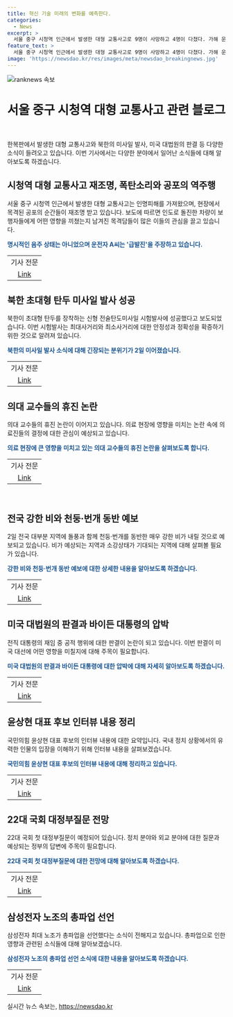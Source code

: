 ```yaml
---
title: 혁신 기술 미래의 변화를 예측한다.
categories:
  - News
excerpt: >
  서울 중구 시청역 인근에서 발생한 대형 교통사고로 9명이 사망하고 4명이 다쳤다. 가해 운전자는 급발진 주장하며 음주 상태가 아님을 주장하지만, 현장 목격자들은 이를 부인한다. 북한은 초대형 탄두를 장착한 신형 전술미사일 발사에 성공했다고 밝혔으며, 미국 연방 대법원은 전직 대통령이 재임 중 공적 행위에 면책권을 가진다는 결론을 내렸다. 또한, 삼성전자 노조가 무임금 무노동 파업을 선언했고, 국회는 22대 국회 첫 대정부질문을 예정하고 있다. (150자)
feature_text: >
  서울 중구 시청역 인근에서 발생한 대형 교통사고로 9명이 사망하고 4명이 다쳤다. 가해 운전자는 급발진 주장하며 음주 상태가 아님을 주장하지만, 현장 목격자들은 이를 부인한다. 북한은 초대형 탄두를 장착한 신형 전술미사일 발사에 성공했다고 밝혔으며, 미국 연방 대법원은 전직 대통령이 재임 중 공적 행위에 면책권을 가진다는 결론을 내렸다. 또한, 삼성전자 노조가 무임금 무노동 파업을 선언했고, 국회는 22대 국회 첫 대정부질문을 예정하고 있다. (150자)
image: 'https://newsdao.kr/res/images/meta/newsdao_breakingnews.jpg'
---
```


<p><img src="https://newsdao.kr/res/images/meta/newsdao_breakingnews.jpg" alt="ranknews 속보" /></p>

<h1 data-ke-size="size26">서울 중구 시청역 대형 교통사고 관련 블로그</h1>

<p data-ke-size="size16">&nbsp;</p>

<p>한복판에서 발생한 대형 교통사고와 북한의 미사일 발사, 미국 대법원의 판결 등 다양한 소식이 들려오고 있습니다. 이번 기사에서는 다양한 분야에서 일어난 소식들에 대해 알아보도록 하겠습니다. </p>

<p data-ke-size="size16"></p>

<h2 data-ke-size="size22">시청역 대형 교통사고 재조명, 폭탄소리와 공포의 역주행</h2>

<p data-ke-size="size16">서울 중구 시청역 인근에서 발생한 대형 교통사고는 인명피해를 가져왔으며, 현장에서 목격된 공포의 순간들이 재조명 받고 있습니다. 보도에 따르면 인도로 돌진한 차량이 보행자들에게 어떤 영향을 끼쳤는지 남겨진 목격담들이 많은 이들의 관심을 끌고 있습니다.</p>

<p data-ke-size="size16"><b><span style="color: #1a5490;">명시적인 음주 상태는 아니었으며 운전자 A씨는 '급발진'을 주장하고 있습니다.</span></b></p>

<table>
<tbody>
<tr>
<td>기사 전문</td>
</tr>
<tr>
<td style="text-align: center; height: 17px;"><a href="https://www.yna.co.kr/view/AKR20240701175252004">Link</a></td>
</tr>
</tbody>
</table>

<p data-ke-size="size16"></p>

<h2 data-ke-size="size22">북한 초대형 탄두 미사일 발사 성공</h2>

<p data-ke-size="size16">북한이 초대형 탄두를 장착하는 신형 전술탄도미사일 시험발사에 성공했다고 보도되었습니다. 이번 시험발사는 최대사거리와 최소사거리에 대한 안정성과 정확성을 확증하기 위한 것으로 알려져 있습니다.</p>

<p data-ke-size="size16"><b><span style="color: #1a5490;">북한의 미사일 발사 소식에 대해 긴장되는 분위기가 2일 이어졌습니다.</span></b></p>

<table>
<tbody>
<tr>
<td>기사 전문</td>
</tr>
<tr>
<td style="text-align: center; height: 17px;"><a href="https://www.yna.co.kr/view/AKR20240702010900504">Link</a></td>
</tr>
</tbody>
</table>

<p data-ke-size="size16"></p>

<h2 data-ke-size="size22">의대 교수들의 휴진 논란</h2>

<p data-ke-size="size16">의대 교수들의 휴진 논란이 이어지고 있습니다. 의료 현장에 영향을 미치는 논란 속에 의료진들의 결정에 대한 관심이 예상되고 있습니다.</p>

<p data-ke-size="size16"><b><span style="color: #1a5490;">의료 현장에 큰 영향을 미치고 있는 의대 교수들의 휴진 논란을 살펴보도록 합니다.</span></b></p>

<table>
<tbody>
<tr>
<td>기사 전문</td>
</tr>
<tr>
<td style="text-align: center; height: 17px;"><a href="https://www.yna.co.kr/view/AKR20240701163100530">Link</a></td>
</tr>
</tbody>
</table>

<p data-ke-size="size16">&nbsp;</p>

<h2 data-ke-size="size22">전국 강한 비와 천둥·번개 동반 예보</h2>

<p data-ke-size="size16">2일 전국 대부분 지역에 돌풍과 함께 천둥·번개를 동반한 매우 강한 비가 내릴 것으로 예보되고 있습니다. 비가 예상되는 지역과 소강상태가 기대되는 지역에 대해 살펴볼 필요가 있습니다.</p>

<p data-ke-size="size16"><b><span style="color: #1a5490;">강한 비와 천둥·번개 동반 예보에 대한 상세한 내용을 알아보도록 하겠습니다.</span></b></p>

<table>
<tbody>
<tr>
<td>기사 전문</td>
</tr>
<tr>
<td style="text-align: center; height: 17px;"><a href="https://www.yna.co.kr/view/AKR20240702006500034">Link</a></td>
</tr>
</tbody>
</table>

<p data-ke-size="size16"></p>

<h2 data-ke-size="size22">미국 대법원의 판결과 바이든 대통령의 압박</h2>

<p data-ke-size="size16">전직 대통령의 재임 중 공적 행위에 대한 판결이 논란이 되고 있습니다. 이번 판결이 미국 대선에 어떤 영향을 미칠지에 대해 주목이 필요합니다.</p>

<p data-ke-size="size16"><b><span style="color: #1a5490;">미국 대법원의 판결과 바이든 대통령에 대한 압박에 대해 자세히 알아보도록 하겠습니다.</span></b></p>

<table>
<tbody>
<tr>
<td>기사 전문</td>
</tr>
<tr>
<td style="text-align: center; height: 17px;"><a href="https://www.yna.co.kr/view/AKR20240701177053071">Link</a></td>
</tr>
</tbody>
</table>

<p data-ke-size="size16"></p>

<h2 data-ke-size="size22">윤상현 대표 후보 인터뷰 내용 정리</h2>

<p data-ke-size="size16">국민의힘 윤상현 대표 후보의 인터뷰 내용에 대한 요약입니다. 국내 정치 상황에서의 유력한 인물의 입장을 이해하기 위해 인터뷰 내용을 살펴보겠습니다.</p>

<p data-ke-size="size16"><b><span style="color: #1a5490;">국민의힘 윤상현 대표 후보의 인터뷰 내용에 대해 정리하고 있습니다.</span></b></p>

<table>
<tbody>
<tr>
<td>기사 전문</td>
</tr>
<tr>
<td style="text-align: center; height: 17px;"><a href="https://www.yna.co.kr/view/AKR20240701163400001">Link</a></td>
</tr>
</tbody>
</table>

<p data-ke-size="size16"></p>

<h2 data-ke-size="size22">22대 국회 대정부질문 전망</h2>

<p data-ke-size="size16">22대 국회 첫 대정부질문이 예정되어 있습니다. 정치 분야와 외교 분야에 대한 질문과 예상되는 정부의 답변에 주목이 필요합니다.</p>

<p data-ke-size="size16"><b><span style="color: #1a5490;">22대 국회 첫 대정부질문에 대한 전망에 대해 알아보도록 하겠습니다.</span></b></p>

<table>
<tbody>
<tr>
<td>기사 전문</td>
</tr>
<tr>
<td style="text-align: center; height: 17px;"><a href="https://www.yna.co.kr/view/AKR20240701161900001">Link</a></td>
</tr>
</tbody>
</table>

<p data-ke-size="size16"></p>

<h2 data-ke-size="size22">삼성전자 노조의 총파업 선언</h2>

<p data-ke-size="size16">삼성전자 최대 노조가 총파업을 선언했다는 소식이 전해지고 있습니다. 총파업으로 인한 영향과 관련된 소식들에 대해 알아보겠습니다.</p>

<p data-ke-size="size16"><b><span style="color: #1a5490;">삼성전자 노조의 총파업 선언 소식에 대한 내용을 알아보도록 하겠습니다.</span></b></p>

<table>
<tbody>
<tr>
<td>기사 전문</td>
</tr>
<tr>
<td style="text-align: center; height: 17px;"><a href="https://www.yna.co.kr/view/AKR20240701173101003">Link</a></td>
</tr>
</tbody>
</table>

<p data-ke-size="size16"></p>
실시간 뉴스 속보는, <a href="https://newsdao.kr" rel="dofollow">https://newsdao.kr</a>


